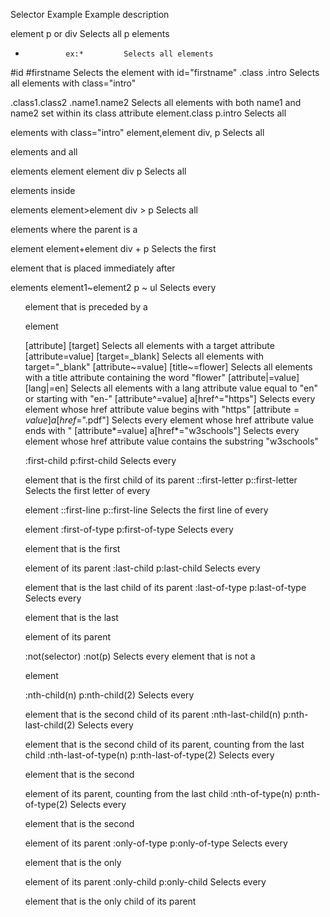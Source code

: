 Selector	Example	    Example description

element	         p or div	    Selects all p elements
*	           ex:*     	Selects all elements
#id	        #firstname	    Selects the element with id="firstname"
.class	    .intro	    Selects all elements with class="intro"

.class1.class2	    .name1.name2	Selects all elements with both name1 and name2 set within its class attribute
element.class	         p.intro	Selects all <p> elements with class="intro"
element,element	         div, p	    Selects all <div> elements and all <p> elements
element element	         div p  	Selects all <p> elements inside <div> elements
element>element        	 div > p	Selects all <p> elements where the parent is a <div> element
element+element	         div + p	Selects the first <p> element that is placed immediately after <div> elements
element1~element2	     p ~ ul	    Selects every <ul> element that is preceded by a <p> element

[attribute]	        [target]	Selects all elements with a target attribute
[attribute=value]	   [target=_blank]	    Selects all elements with target="_blank"
[attribute~=value]	    [title~=flower]	    Selects all elements with a title attribute containing the word "flower"
[attribute|=value]	    [lang|=en]	    Selects all elements with a lang attribute value equal to "en" or starting with "en-"
[attribute^=value]	    a[href^="https"]	Selects every <a> element whose href attribute value begins with "https"
[attribute$=value]	    a[href$=".pdf"]	    Selects every <a> element whose href attribute value ends with "
[attribute*=value]	    a[href*="w3schools"]	Selects every <a> element whose href attribute value contains the substring "w3schools"

:first-child	p:first-child	  Selects every <p> element that is the first child of its parent
::first-letter	p::first-letter	  Selects the first letter of every <p> element
::first-line	p::first-line	  Selects the first line of every <p> element
:first-of-type	p:first-of-type	  Selects every <p> element that is the first <p> element of its parent
:last-child	    p:last-child	  Selects every <p> element that is the last child of its parent
:last-of-type	p:last-of-type    Selects every <p> element that is the last <p> element of its parent

:not(selector)	:not(p)	Selects every element that is not a <p> element

:nth-child(n)	     p:nth-child(2)	    Selects every <p> element that is the second child of its parent
:nth-last-child(n)	    p:nth-last-child(2)	Selects every <p> element that is the second child of its parent, counting from the last child
:nth-last-of-type(n)	p:nth-last-of-type(2)	Selects every <p> element that is the second <p> element of its parent, counting from the last child
:nth-of-type(n)	     p:nth-of-type(2)	    Selects every <p> element that is the second <p> element of its parent
:only-of-type	     p:only-of-type	    Selects every <p> element that is the only <p> element of its parent
:only-child	         p:only-child	    Selects every <p> element that is the only child of its parent  